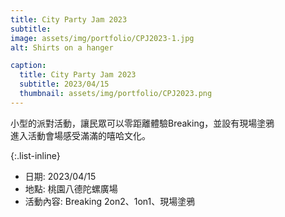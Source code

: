 ```yaml
---
title: City Party Jam 2023
subtitle: 
image: assets/img/portfolio/CPJ2023-1.jpg
alt: Shirts on a hanger

caption:
  title: City Party Jam 2023
  subtitle: 2023/04/15
  thumbnail: assets/img/portfolio/CPJ2023.png
---
```


小型的派對活動，讓民眾可以零距離體驗Breaking，並設有現場塗鴉<br />進入活動會場感受滿滿的嘻哈文化。

{:.list-inline}

- 日期: 2023/04/15
- 地點: 桃園八德陀螺廣場
- 活動內容: Breaking 2on2、1on1、現場塗鴉
